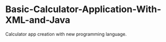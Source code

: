 # Basic-Calculator-Application-With-XML-and-Java
Calculator app creation with new programming language.
